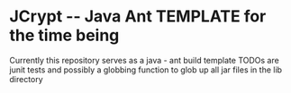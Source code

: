 # JCrypt -- Java Ant TEMPLATE for the time being
Currently this repository serves as a java - ant build template
TODOs are junit tests and possibly a globbing function to glob up
all jar files in the lib directory
